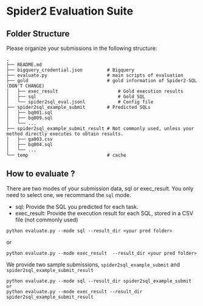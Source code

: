 # Spider2 Evaluation Suite


## Folder Structure

Please organize your submissions in the following structure:

```
.
├── README.md
├── bigquery_credential.json         # Bigquery
├── evaluate.py                      # main scripts of evaluation 
├── gold                             # gold information of Spider2-SQL (DON'T CHANGE)
│   ├── exec_result                      # Gold execution results
│   ├── sql                              # Gold SQL
│   └── spider2sql_eval.jsonl            # Config file
├── spider2sql_example_submit        # Predicted SQLs
│   ├── bq001.sql
│   ├── bq009.sql
│   └── ...
├── spider2sql_example_submit_result # Not commonly used, unless your method directly executes to obtain results.
│   ├── ga003.csv
│   ├── bq004.sql
│   └── ...
└── temp                             # cache
```


## How to evaluate ?

There are two modes of your submission data, sql or exec_result. You only need to select one, we recommand the `sql` mode.
- sql: Provide the SQL you predicted for each task.
- exec_result: Provide the execution result for each SQL, stored in a CSV file (not commonly used)

```
python evaluate.py --mode sql --result_dir <your pred folder>
```

or

```
python evaluate.py --mode exec_result  --result_dir <your pred folder>
```

We provide two sample submissions, `spider2sql_example_submit` and `spider2sql_example_submit_result`

```
python evaluate.py --mode sql --result_dir spider2sql_example_submit
or
python evaluate.py --mode exec_result --result_dir spider2sql_example_submit_result

```